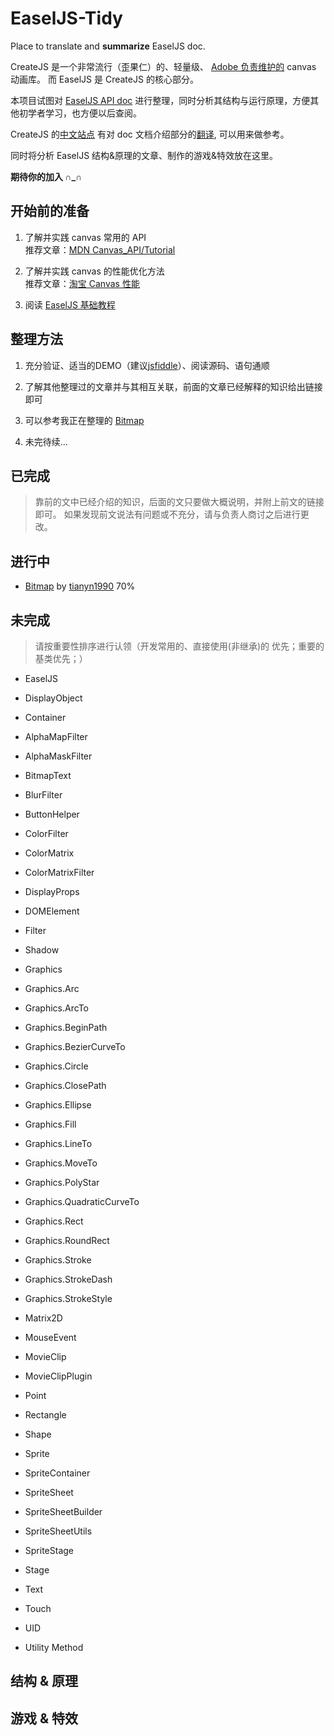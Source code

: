 # EaselJS-Tidy

Place to translate and **summarize** EaselJS doc.

CreateJS 是一个非常流行（歪果仁）的、轻量级、
[Adobe 负责维护的](http://www.adobe.com/devnet/createjs.html) canvas 动画库。
而 EaselJS 是 CreateJS 的核心部分。

本项目试图对 [EaselJS API doc](http://createjs.com/docs/easeljs/modules/EaselJS.html) 
进行整理，同时分析其结构与运行原理，方便其他初学者学习，也方便以后查阅。

CreateJS 的[中文站点](http://www.createjs.cc/) 有对 doc 文档介绍部分的[翻译](http://www.createjs.cc/easeljs/docs/modules/EaselJS.html),
可以用来做参考。

同时将分析 EaselJS 结构&原理的文章、制作的游戏&特效放在这里。

**期待你的加入 ∩_∩**

## 开始前的准备

1. 了解并实践 canvas 常用的 API  
推荐文章：[MDN Canvas_API/Tutorial](https://developer.mozilla.org/zh-CN/docs/Web/API/Canvas_API/Tutorial)

2. 了解并实践 canvas 的性能优化方法  
推荐文章：[淘宝 Canvas 性能](http://taobaofed.org/blog/2016/02/22/canvas-performance/)

3. 阅读 [EaselJS 基础教程](./Tutorial.md)

## 整理方法

1. 充分验证、适当的DEMO（建议[jsfiddle](https://jsfiddle.net)）、阅读源码、语句通顺

2. 了解其他整理过的文章并与其相互关联，前面的文章已经解释的知识给出链接即可

3. 可以参考我正在整理的 [Bitmap](./docs/Bitmap.md)

4. 未完待续...

## 已完成

> 靠前的文中已经介绍的知识，后面的文只要做大概说明，并附上前文的链接即可。
> 如果发现前文说法有问题或不充分，请与负责人商讨之后进行更改。

## 进行中

* [Bitmap](./docs/Bitmap.md) by [tianyn1990](https://github.com/tianyn1990) 70%

## 未完成

> 请按重要性排序进行认领（开发常用的、直接使用(非继承)的 优先；重要的基类优先；）

* EaselJS

* DisplayObject

* Container

* AlphaMapFilter
* AlphaMaskFilter
* BitmapText
* BlurFilter
* ButtonHelper
* ColorFilter
* ColorMatrix
* ColorMatrixFilter
* DisplayProps
* DOMElement

* Filter

* Shadow

* Graphics
* Graphics.Arc
* Graphics.ArcTo
* Graphics.BeginPath
* Graphics.BezierCurveTo
* Graphics.Circle
* Graphics.ClosePath
* Graphics.Ellipse
* Graphics.Fill
* Graphics.LineTo
* Graphics.MoveTo
* Graphics.PolyStar
* Graphics.QuadraticCurveTo
* Graphics.Rect
* Graphics.RoundRect
* Graphics.Stroke
* Graphics.StrokeDash
* Graphics.StrokeStyle

* Matrix2D

* MouseEvent

* MovieClip
* MovieClipPlugin

* Point

* Rectangle

* Shape

* Sprite
* SpriteContainer
* SpriteSheet
* SpriteSheetBuilder
* SpriteSheetUtils
* SpriteStage

* Stage

* Text

* Touch

* UID
* Utility Method


## 结构 & 原理

## 游戏 & 特效
